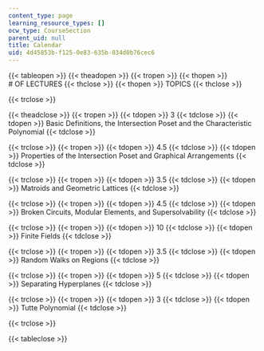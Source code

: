 ```yaml
---
content_type: page
learning_resource_types: []
ocw_type: CourseSection
parent_uid: null
title: Calendar
uid: 4d45853b-f125-0e83-635b-834d0b76cec6
---
```


{{< tableopen >}}
{{< theadopen >}}
{{< tropen >}}
{{< thopen >}}
# OF LECTURES
{{< thclose >}}
{{< thopen >}}
TOPICS
{{< thclose >}}

{{< trclose >}}

{{< theadclose >}}
{{< tropen >}}
{{< tdopen >}}
3
{{< tdclose >}}
{{< tdopen >}}
Basic Definitions, the Intersection Poset and the Characteristic Polynomial
{{< tdclose >}}

{{< trclose >}}
{{< tropen >}}
{{< tdopen >}}
4.5
{{< tdclose >}}
{{< tdopen >}}
Properties of the Intersection Poset and Graphical Arrangements
{{< tdclose >}}

{{< trclose >}}
{{< tropen >}}
{{< tdopen >}}
3.5
{{< tdclose >}}
{{< tdopen >}}
Matroids and Geometric Lattices
{{< tdclose >}}

{{< trclose >}}
{{< tropen >}}
{{< tdopen >}}
4.5
{{< tdclose >}}
{{< tdopen >}}
Broken Circuits, Modular Elements, and Supersolvability
{{< tdclose >}}

{{< trclose >}}
{{< tropen >}}
{{< tdopen >}}
10
{{< tdclose >}}
{{< tdopen >}}
Finite Fields
{{< tdclose >}}

{{< trclose >}}
{{< tropen >}}
{{< tdopen >}}
3.5
{{< tdclose >}}
{{< tdopen >}}
Random Walks on Regions
{{< tdclose >}}

{{< trclose >}}
{{< tropen >}}
{{< tdopen >}}
5
{{< tdclose >}}
{{< tdopen >}}
Separating Hyperplanes
{{< tdclose >}}

{{< trclose >}}
{{< tropen >}}
{{< tdopen >}}
3
{{< tdclose >}}
{{< tdopen >}}
Tutte Polynomial
{{< tdclose >}}

{{< trclose >}}

{{< tableclose >}}